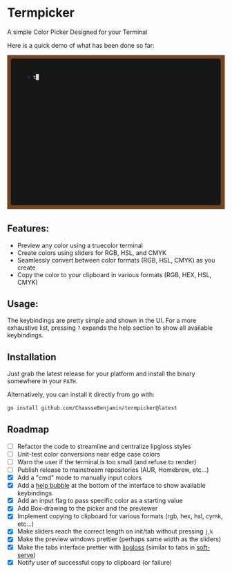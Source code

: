 # Termpicker

A simple Color Picker Designed for your Terminal

Here is a quick demo of what has been done so far:
<div align="center">
  <img src="./assets/demo.gif" width="600" alt="Termpicker Demo"><br>
</div>

## Features:

- Preview any color using a truecolor terminal
- Create colors using sliders for RGB, HSL, and CMYK
- Seamlessly convert between color formats (RGB, HSL, CMYK) as you create
- Copy the color to your clipboard in various formats (RGB, HEX, HSL, CMYK)

## Usage:

The keybindings are pretty simple and shown in the UI. For a more exhaustive
list, pressing `?` expands the help section to show all available keybindings.

## Installation

Just grab the latest release for your platform and install the binary
somewhere in your `PATH`.

Alternatively, you can install it directly from go with:
```sh
go install github.com/ChausseBenjamin/termpicker@latest
```

## Roadmap

- [ ] Refactor the code to streamline and centralize lipgloss styles
- [ ] Unit-test color conversions near edge case colors
- [ ] Warn the user if the terminal is too small (and refuse to render)
- [ ] Publish release to mainstream repositories (AUR, Homebrew, etc...)
- [x] Add a "cmd" mode to manually input colors
- [x] Add a [help bubble][3] at the bottom of the interface to show available keybindings
- [x] Add an input flag to pass specific color as a starting value
- [x] Add Box-drawing to the picker and the previewer
- [x] Implement copying to clipboard for various formats (rgb, hex, hsl, cymk, etc...)
- [X] Make sliders reach the correct length on init/tab without pressing `j`,`k`
- [x] Make the preview windows prettier (perhaps same width as the sliders)
- [x] Make the tabs interface prettier with [lipgloss][1] (similar to tabs in [soft-serve][2])
- [x] Notify user of successful copy to clipboard (or failure)

[1]: https://github.com/charmbracelet/lipgloss
[2]: https://github.com/charmbracelet/soft-serve
[3]: https://github.com/charmbracelet/bubbles#help
